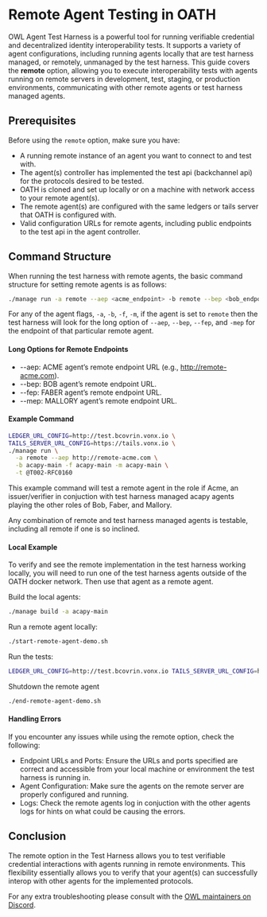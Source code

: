 # Remote Agent Testing in OATH

OWL Agent Test Harness is a powerful tool for running verifiable credential and decentralized identity interoperability tests. It supports a variety of agent configurations, including running agents locally that are test harness managed, or remotely, unmanaged by the test harness. This guide covers the **remote** option, allowing you to execute interoperability tests with agents running on remote servers in development, test, staging, or production environments, communicating with other remote agents or test harness managed agents.

## Prerequisites

Before using the `remote` option, make sure you have:

- A running remote instance of an agent you want to connect to and test with.
- The agent(s) controller has implemented the test api (backchannel api) for the protocols desired to be tested.
- OATH is cloned and set up locally or on a machine with network access to your remote agent(s).
- The remote agent(s) are configured with the same ledgers or tails server that OATH is configured with.
- Valid configuration URLs for remote agents, including public endpoints to the test api in the agent controller.

## Command Structure

When running the test harness with remote agents, the basic command structure for setting remote agents is as follows:

```bash
./manage run -a remote --aep <acme_endpoint> -b remote --bep <bob_endpoint> -f remote --fep <faber_endpoint> -m remote --mep <mallory_endpoint> 
```

For any of the agent flags, `-a`, `-b`, `-f`, `-m`, if the agent is set to `remote` then the test harness will look for the long option of `--aep`, `--bep`, `--fep`, and `-mep` for the endpoint of that particular remote agent. 

#### Long Options for Remote Endpoints

- --aep: ACME agent’s remote endpoint URL (e.g., http://remote-acme.com).
- --bep: BOB agent’s remote endpoint URL.
- --fep: FABER agent’s remote endpoint URL.
- --mep: MALLORY agent’s remote endpoint URL.

#### Example Command
```bash
LEDGER_URL_CONFIG=http://test.bcovrin.vonx.io \
TAILS_SERVER_URL_CONFIG=https://tails.vonx.io \
./manage run \
  -a remote --aep http://remote-acme.com \
  -b acapy-main -f acapy-main -m acapy-main \
  -t @T002-RFC0160
```
This example command will test a remote agent in the role if Acme, an issuer/verifier in conjuction with test harness managed acapy agents playing the other roles of Bob, Faber, and Mallory.

Any combination of remote and test harness managed agents is testable, including all remote if one is so inclined.

#### Local Example

To verify and see the remote implementation in the test harness working locally, you will need to run one of the test harness agents outside of the OATH docker network. Then use that agent as a remote agent. 

Build the local agents:
```bash
./manage build -a acapy-main
```

Run a remote agent locally:
```bash
./start-remote-agent-demo.sh
```

Run the tests:
```bash
LEDGER_URL_CONFIG=http://test.bcovrin.vonx.io TAILS_SERVER_URL_CONFIG=https://tails.vonx.io ./manage run -a acapy-main -b remote --bep http://0.0.0.0:9031 -f acapy-main -m acapy-main -t @T002-RFC0160
```

Shutdown the remote agent
```bash
./end-remote-agent-demo.sh
```


#### Handling Errors

If you encounter any issues while using the remote option, check the following:

- Endpoint URLs and Ports: Ensure the URLs and ports specified are correct and accessible from your local machine or environment the test harness is running in.
- Agent Configuration: Make sure the agents on the remote server are properly configured and running.
- Logs: Check the remote agents log in conjuction with the other agents logs for hints on what could be causing the errors. 

## Conclusion

The remote option in the Test Harness allows you to test verifiable credential interactions with agents running in remote environments. This flexibility essentially allows you to verify that your agent(s) can successfully interop with other agents for the implemented protocols. 

For any extra troubleshooting please consult with the [OWL maintainers on Discord](https://discord.com/channels/1022962884864643214/1214965981470924911).